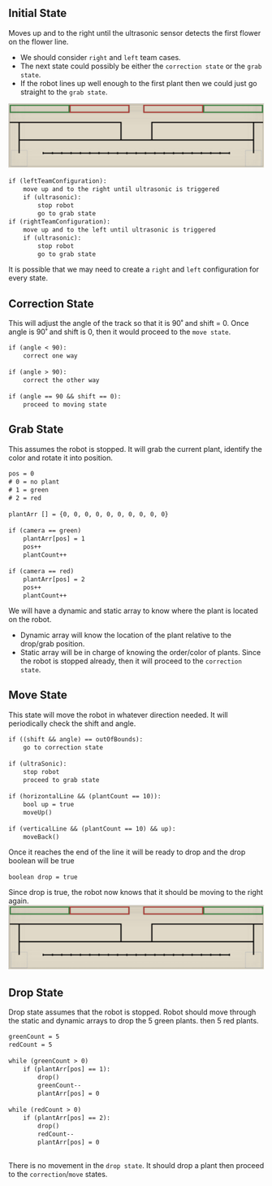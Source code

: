 
## Initial State
Moves up and to the right until the ultrasonic sensor detects the first flower on the flower line.
 - We should consider ```right``` and ```left``` team cases. 
 - The next state could possibly be either the ```correction state``` or the ```grab state```. 
 - If the robot lines up well enough to the first plant then we could just go straight to the ```grab state```. 
 
![](board.png)
 
```
if (leftTeamConfiguration):
	move up and to the right until ultrasonic is triggered
	if (ultrasonic):
		stop robot
		go to grab state
if (rightTeamConfiguration):
	move up and to the left until ultrasonic is triggered
	if (ultrasonic):
		stop robot
		go to grab state
```

It is possible that we may need to create a ```right``` and ```left``` configuration for every state.

## Correction State
This will adjust the angle of the track so that it is 90˚ and shift = 0.
Once angle is 90˚ and shift is 0, then it would proceed to the ```move state```.

```
if (angle < 90):
	correct one way

if (angle > 90):
	correct the other way

if (angle == 90 && shift == 0):
	proceed to moving state
```
 
 
 
## Grab State
This assumes the robot is stopped.
It will grab the current plant, identify the color and rotate it into position.

```
pos = 0
# 0 = no plant 
# 1 = green 
# 2 = red 

plantArr [] = {0, 0, 0, 0, 0, 0, 0, 0, 0, 0}

if (camera == green)
	plantArr[pos] = 1
	pos++
	plantCount++

if (camera == red)
	plantArr[pos] = 2
	pos++
	plantCount++

```

We will have a dynamic and static array to know where the plant is located on the robot.
 - Dynamic array will know the location of the plant relative to the drop/grab position.
 - Static array will be in charge of knowing the order/color of plants.
Since the robot is stopped already, then it will proceed to the ```correction state```.



## Move State
This state will move the robot in whatever direction needed.
It will periodically check the shift and angle.

```
if ((shift && angle) == outOfBounds):
	go to correction state

if (ultraSonic):
	stop robot
	proceed to grab state

if (horizontalLine && (plantCount == 10)):
	bool up = true
	moveUp()

if (verticalLine && (plantCount == 10) && up):
	moveBack()
```

Once it reaches the end of the line it will be ready to drop 
and the drop boolean will be true

```boolean drop = true```

Since drop is true, the robot now knows that it should be moving to the right again.
![](board.png)



## Drop State
Drop state assumes that the robot is stopped.
Robot should move through the static and dynamic arrays to drop the 5 green plants.
then 5 red plants.
```
greenCount = 5
redCount = 5

while (greenCount > 0)
	if (plantArr[pos] == 1):
		drop()
		greenCount--
		plantArr[pos] = 0

while (redCount > 0)
	if (plantArr[pos] == 2):
		drop()
		redCount--
		plantArr[pos] = 0
	
```
There is no movement in the ```drop state```.
It should drop a plant then proceed to the ```correction```/```move``` states.





	
